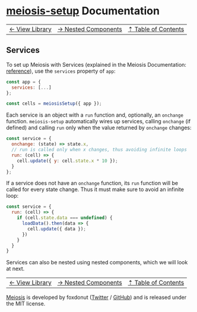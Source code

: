 # [meiosis-setup](https://meiosis.js.org/setup) Documentation

| | | |
| ---- | ---- | ---- |
| [&larr; View Library](setup-view-library.html) | [&rarr; Nested Components](setup-nested-components.html) | [&#8673; Table of Contents](setup-toc.html) |

## Services

To set up Meiosis with Services (explained in the Meiosis Documentation:
[reference](http://meiosis.js.org/docs/08-services.html)), use the `services` property of `app`:

```js
const app = {
  services: [...]
};

const cells = meiosisSetup({ app });
```

Each service is an object with a `run` function and, optionally, an `onchange` function.
`meiosis-setup` automatically wires up services, calling `onchange` (if defined) and calling `run`
only when the value returned by `onchange` changes:

```js
const service = {
  onchange: (state) => state.x,
  // run is called only when x changes, thus avoiding infinite loops
  run: (cell) => {
    cell.update({ y: cell.state.x * 10 });
  }
};
```

If a service does not have an `onchange` function, its `run` function will be called for every state
change. Thus it must make sure to avoid an infinite loop:

```js
const service = {
  run: (cell) => {
    if (cell.state.data === undefined) {
      loadData().then(data => {
        cell.update({ data });
      })
    }
  }
}
```

Services can also be nested using nested components, which we will look at next.

| | | |
| ---- | ---- | ---- |
| [&larr; View Library](setup-view-library.html) | [&rarr; Nested Components](setup-nested-components.html) | [&#8673; Table of Contents](setup-toc.html) |

[Meiosis](https://meiosis.js.org) is developed by foxdonut ([Twitter](http://twitter.com/foxdonut00) /
[GitHub](https://github.com/foxdonut)) and is released under the MIT license.
